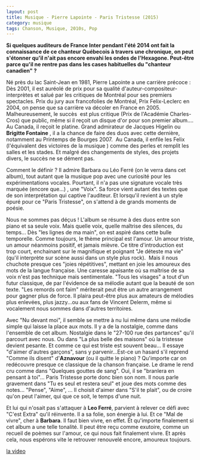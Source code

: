 ```yaml
---
layout: post
title: Musique - Pierre Lapointe - Paris Tristesse (2015)
category: musique
tags: Chanson, Musique, 2010s, Pop
---
```

**Si quelques auditeurs de France Inter pendant l'été 2014 ont fait la connaissance de ce chanteur Québecois à travers une chronique, on peut s'étonner qu'il n'ait pas encore envahi les ondes de l'Hexagone. Peut-être parce qu'il ne rentre pas dans les cases habituelles du "chanteur canadien" ?**

Né près du lac Saint-Jean en 1981, Pierre Lapointe a une carrière précoce : Dès 2001, il est auréolé de prix pour sa qualité d'auteur-compositeur-interprètes et salué par les critiques de Montréal pour ses premiers spectacles. Prix du jury aux francofolies de Montréal, Prix Felix-Leclerc en 2004, on pense que sa carrière va décoler en France en 2005. Malheureusement, le succès  est plus critique (Prix de l'Académie Charles-Cros) que public, même si il reçoit un disque d'or pour son premier album.... Au Canada, il reçoit le platine. Grand admirateur de Jacques Higelin ou **Brigitte Fontaine** , il a la chance de faire des duos avec cette dernière, notamment au Printemps de Bourges 2007.  Au Canada, il enfile les Felix (l'équivalent des victoires de la musique ) comme des perles et remplit les salles et les stades. Et malgré des changements de styles, des projets divers, le succès ne se dément pas.

Comment le définir ? Il admire Barbara ou Léo Ferré (on le verra dans cet album), tout autant que la musique pop avec une curiosité pour les expérimentations vocales. Pourtant, il n'a pas une signature vocale très marquée (encore que...) , une "Voix". Sa force vient autant des textes que de son interprétation qui captive l'auditeur. Et lorsqu'il revient à un style épuré pour ce "Paris Tristesse", on s'attend à de grands moments de poésie.

Nous ne sommes pas déçus ! L'album se résume à des duos entre son piano et sa seule voix. Mais quelle voix, quelle maîtrise des silences, du temps... Dès "les lignes de ma main", on est aspiré dans cette bulle temporelle. Comme toujours, le thème principal est l'amour. Un amour triste, un amour néanmoins positif, et jamais mièvre. Ce titre d'introduction est trop court, enchainant sur le magnifique et poignant "Je déteste ma vie" (qu'il interprète sur scène aussi dans un style plus rock).  Mais il nous chuchote presque ces "joies répétitives", mettant en joie les amoureux des mots de la langue française. Une caresse apaisante où sa maîtrise de sa voix n'est pas technique mais sentimentale. "Tous les visages" a tout d'un futur classique, de par l'évidence de sa mélodie autant que la beauté de son texte. "Les remords ont faim" mériterait peut être un autre arrangement pour gagner plus de force. Il plaira peut-être plus aux amateurs de mélodies plus enlevées, plus jazzy...ou aux fans de Vincent Delerm, même si vocalement nous sommes dans d'autres territoires.

Avec "Nu devant moi", il semble se mettre à nu lui même dans une mélodie simple qui laisse la place aux mots. Il y a de la nostalgie, comme dans l'ensemble de cet album. Nostalgie dans le "27-100 rue des partances" qu'il parcourt avec nous. Ou dans "La plus belle des maisons" où la tristesse devient pesante. Et comme ce qui est triste est souvent beau... Il essaye "d'aimer d'autres garçons", sans y parvenir...Est-ce un hasard s'il reprend "Comme ils disent" d'**Aznavour** (ou il quitte le piano) ? Qu'importe car on redécouvre presque ce classique de la chanson française. Le drame le rend cru comme dans "Quelques gouttes de sang". Oui, il se "branlera en pensant à toi"... Paris Tristesse porte donc bien son nom. Il nous parle gravement dans "Tu es seul et restera seul" et joue des mots comme des notes... "Pense", "Aime", ... Il choisit d'aimer dans "S'il te plait", ou de croire qu'on peut l'aimer, qui que ce soit, le temps d'une nuit.

Et lui qui n'osait pas s'attaquer à **Leo Ferré**, parvient à relever ce défi avec "C'est Extra" qu'il réinvente. Il a sa folie, son énergie à lui. Et ce "Mal de vivre", cher à **Barbara**. Il faut bien vivre, en effet. Et qu'importe finalement si cet album a une telle tonalité. Il peut être reçu comme exutoire, comme un recueil de poèmes sur l'amour, ce qui nous fait finalement vivre. Et après cela, nous espérons vite le retrouver renouvelé encore, amoureux toujours.

[la video](https://www.youtube.com/watch?v=u1GEz4Us02s)
